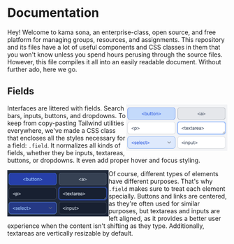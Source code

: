 # Documentation

Hey! Welcome to kama sona, an enterprise-class, open source, and free platform
for managing groups, resources, and assignments. This repository and its files
have a lot of useful components and CSS classes in them that you won't know
unless you spend hours perusing through the source files. However, this file
compiles it all into an easily readable document. Without further ado, here we
go.

## Fields

<img align="right" alt="An example of `.field`." src="field-light.png" width="232" />

Interfaces are littered with fields. Search bars, inputs, buttons, and
dropdowns. To keep from copy-pasting Tailwind utilities everywhere, we've made a
CSS class that encloses all the styles necessary for a field: `.field`. It
normalizes all kinds of fields, whether they be inputs, textareas, buttons, or
dropdowns. It even add proper hover and focus styling.

<img align="left" alt="An example of `.field`." src="field-dark.png" width="232" />

Of course, different types of elements have different purposes. That's why
`.field` makes sure to treat each element specially. Buttons and links are
centered, as they're often used for similar purposes, but textareas and inputs
are left aligned, as it provides a better user experience when the content isn't
shifting as they type. Additionally, textareas are vertically resizable by
default.
